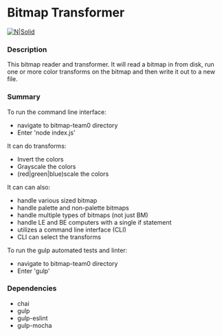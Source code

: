 # Bitmap Transformer

[![N|Solid](http://www.brackeen.com/vga/images/img00023.gif)](https://nodesource.com/products/nsolid)

### Description
This bitmap reader and transformer. It will read a bitmap in from disk, run one or more color transforms on the bitmap and then write it out to a new file.

### Summary
To run the command line interface:
  - navigate to bitmap-team0 directory
  - Enter 'node index.js'

It can do transforms:
  - Invert the colors
  - Grayscale the colors
  - (red|green|blue)scale the colors

It can can also:
  - handle various sized bitmap
  - handle palette and non-palette bitmaps
  - handle multiple types of bitmaps (not just BM)
  - handle LE and BE computers with a single if statement
  - utilizes a command line interface (CLI)
  - CLI can select the transforms

To run the gulp automated tests and linter:
  - navigate to bitmap-team0 directory
  - Enter 'gulp'

### Dependencies

   - chai
   - gulp
   - gulp-eslint
   - gulp-mocha
